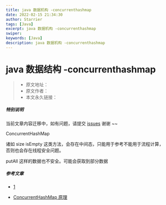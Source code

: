 ```yaml
---
title: java 数据机构 -concurrenthashmap
date: 2022-02-15 21:34:30
author: Starrier
tags: [Java]
excerpt: java 数据机构 -concurrenthashmap
swiper:
keywords: [Java]
description: java 数据机构 -concurrenthashmap
---
```


#  java 数据结构 -concurrenthashmap

> * 原文地址：[]()
> * 原文作者：[]()
> * 本文永久链接：[]()

##### **特别说明**

当前文章内容迁移中，如有问题，请提交 [issues](https://github.com/Starrier/starrier.github.io/issues) 谢谢 ~~

ConcurrentHashMap
 
诸如  size isEmpty 这类方法，会存在中间态，只能用于参考不能用于流程计算，否则也会存在线程安全问题。

putAll 这样的数据也不安全。可能会获取到部分数据

##### 参考文章

- [1](http://antsnote.club/2018/05/31/Java-ConcurrentHashMap/)

- [ConcurrentHashMap 原理](https://www.cnblogs.com/jxxblogs/p/12517197.html)
